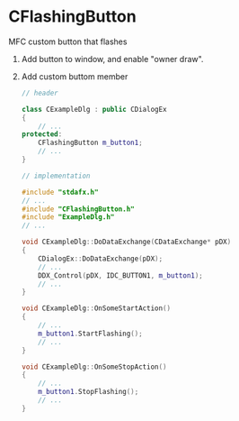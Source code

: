 # CFlashingButton
MFC custom button that flashes

1. Add button to window, and enable "owner draw".
2. Add custom buttom member
    ```c++
    // header

    class CExampleDlg : public CDialogEx
    {
        // ...
    protected:
        CFlashingButton m_button1;
        // ...
    }
    ```

    ```c++
    // implementation

    #include "stdafx.h"
    // ...
    #include "CFlashingButton.h"
    #include "ExampleDlg.h"
    // ...

    void CExampleDlg::DoDataExchange(CDataExchange* pDX)
    {
        CDialogEx::DoDataExchange(pDX);
        // ...
        DDX_Control(pDX, IDC_BUTTON1, m_button1);
        // ...
    }

    void CExampleDlg::OnSomeStartAction()
    {
        // ...
        m_button1.StartFlashing();
        // ...
    }

    void CExampleDlg::OnSomeStopAction()
    {
        // ...
        m_button1.StopFlashing();
        // ...
    }
    ```
